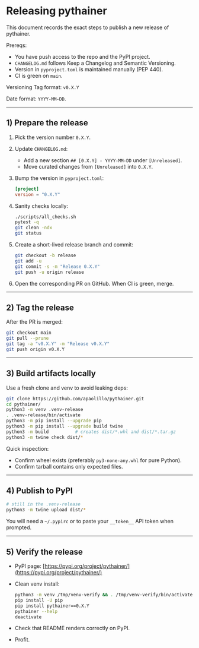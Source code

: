 # Releasing pythainer

This document records the exact steps to publish a new release of pythainer.

Prereqs:
- You have push access to the repo and the PyPI project.
- `CHANGELOG.md` follows Keep a Changelog and Semantic Versioning.
- Version in `pyproject.toml` is maintained manually (PEP 440).
- CI is green on `main`.

Versioning Tag format: `v0.X.Y`

Date format: `YYYY-MM-DD`.

---

## 1) Prepare the release

1. Pick the version number `0.X.Y`.

2. Update `CHANGELOG.md`:
   - Add a new section `## [0.X.Y] - YYYY-MM-DD` under `[Unreleased]`.
   - Move curated changes from `[Unreleased]` into `0.X.Y`.

3. Bump the version in `pyproject.toml`:
   ```toml
   [project]
   version = "0.X.Y"
    ```

4. Sanity checks locally:

   ```bash
   ./scripts/all_checks.sh
   pytest -q
   git clean -ndx
   git status
   ```

5. Create a short-lived release branch and commit:
    ```bash
    git checkout -b release
    git add -u
    git commit -s -m "Release 0.X.Y"
    git push -u origin release
    ```

6. Open the corresponding PR on GitHub. When CI is green, merge.

---

## 2) Tag the release

After the PR is merged:

```bash
git checkout main
git pull --prune
git tag -a "v0.X.Y" -m "Release v0.X.Y"
git push origin v0.X.Y
```

---

## 3) Build artifacts locally

Use a fresh clone and venv to avoid leaking deps:

```bash
git clone https://github.com/apaolillo/pythainer.git
cd pythainer/
python3 -m venv .venv-release
. .venv-release/bin/activate
python3 -m pip install --upgrade pip
python3 -m pip install --upgrade build twine
python3 -m build          # creates dist/*.whl and dist/*.tar.gz
python3 -m twine check dist/*
```

Quick inspection:

* Confirm wheel exists (preferably `py3-none-any.whl` for pure Python).
* Confirm tarball contains only expected files.

---

## 4) Publish to PyPI

```bash
# still in the .venv-release
python3 -m twine upload dist/*
```

You will need a `~/.pypirc` or to paste your `__token__` API token when prompted.

---

## 5) Verify the release

* PyPI page: [https://pypi.org/project/pythainer/](https://pypi.org/project/pythainer/)
* Clean venv install:

  ```bash
  python3 -m venv /tmp/venv-verify && . /tmp/venv-verify/bin/activate
  pip install -U pip
  pip install pythainer==0.X.Y
  pythainer --help
  deactivate
  ```
* Check that README renders correctly on PyPI.
* Profit.
